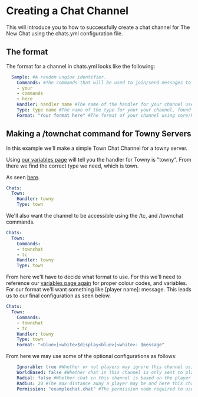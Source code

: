 # Creating a Chat Channel
This will introduce you to how to successfully create a chat channel for The New Chat using the chats.yml configuration
file.

## The format
The format for a channel in chats.yml looks like the following:
```yaml
  Sample: #A random unqiue identifier.
    Commands: #The commands that will be used to join/send messages to this channel.
    - your
    - commands
    - here
    Handler: handler name #The name of the handler for your channel use https://github.com/TheNewEconomy/TheNewChat/blob/master/Variables.md
    Type: type name #The name of the type for your your channel, found under the handler at https://github.com/TheNewEconomy/TheNewChat/blob/master/Variables.md
    Format: "Your format here" #The format of your channel using core/handler-specific variables, and/or PAPI Placeholders.
```

## Making a /townchat command for Towny Servers
In this example we'll make a simple Town Chat Channel for a towny server.

Using [our variables page](https://github.com/TheNewEconomy/TheNewChat/blob/master/Variables.md) will tell you the handler for Towny is "towny". From
there we find the correct type we need, which is town.

As seen [here](http://prntscr.com/l51iad).

```yaml
Chats:
  Town:
    Handler: towny
    Type: town
```

We'll also want the channel to be accessible using the /tc, and /townchat commands.
```yaml
Chats:
  Town:
    Commands:
    - townchat
    - tc
    Handler: towny
    Type: town
```

From here we'll have to decide what format to use. For this we'll need to reference our [variables page again](https://github.com/TheNewEconomy/TheNewChat/blob/master/Variables.md) for proper
colour codes, and variables. For our format we'll want something like \[player name\]: message. This leads us to our final
configuration as seen below.
```yaml
Chats:
  Town:
    Commands:
    - townchat
    - tc
    Handler: towny
    Type: town
    Format: "<blue>[<white>$display<blue>]<white>: $message"
```

From here we may use some of the optional configurations as follows:
```yaml
    Ignorable: true #Whether or not players may ignore this channel using /ignorechannel
    WorldBased: false #Whether chat in this channel is only sent to players in the same world.
    Radial: false #Whether chat in this channel is based on the player's location.
    Radius: 20 #The max distance away a player may be and here this channel's chat if Radial is true.
    Permission: "examplechat.chat" #The permission node required to use this channel.
```